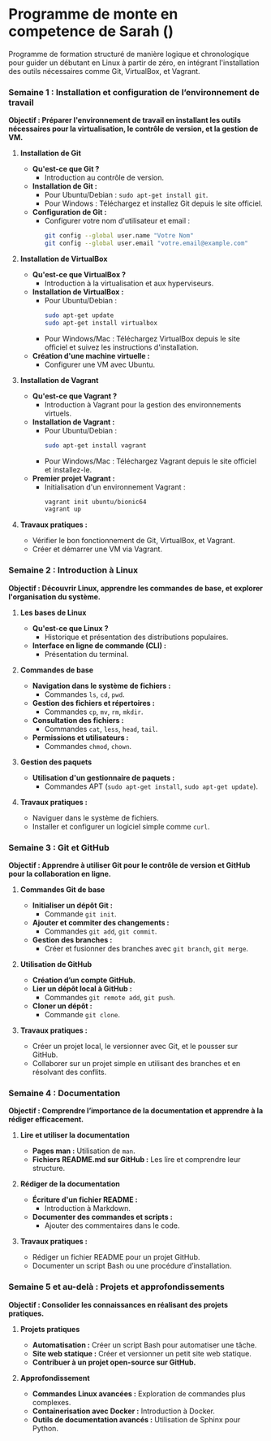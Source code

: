 # Programme de monte en competence de Sarah ()

Programme de formation structuré de manière logique et chronologique pour guider un débutant en Linux à partir de zéro, en intégrant l'installation des outils nécessaires comme Git, VirtualBox, et Vagrant.



### Semaine 1 : Installation et configuration de l’environnement de travail

**Objectif : Préparer l'environnement de travail en installant les outils nécessaires pour la virtualisation, le contrôle de version, et la gestion de VM.**

1. **Installation de Git**
   - **Qu'est-ce que Git ?**
     - Introduction au contrôle de version.
   - **Installation de Git :**
     - Pour Ubuntu/Debian : `sudo apt-get install git`.
     - Pour Windows : Téléchargez et installez Git depuis le site officiel.
   - **Configuration de Git :**
     - Configurer votre nom d'utilisateur et email : 
       ```bash
       git config --global user.name "Votre Nom"
       git config --global user.email "votre.email@example.com"
       ```

2. **Installation de VirtualBox**
   - **Qu'est-ce que VirtualBox ?**
     - Introduction à la virtualisation et aux hyperviseurs.
   - **Installation de VirtualBox :**
     - Pour Ubuntu/Debian : 
       ```bash
       sudo apt-get update
       sudo apt-get install virtualbox
       ```
     - Pour Windows/Mac : Téléchargez VirtualBox depuis le site officiel et suivez les instructions d'installation.
   - **Création d'une machine virtuelle :**
     - Configurer une VM avec Ubuntu.

3. **Installation de Vagrant**
   - **Qu'est-ce que Vagrant ?**
     - Introduction à Vagrant pour la gestion des environnements virtuels.
   - **Installation de Vagrant :**
     - Pour Ubuntu/Debian :
       ```bash
       sudo apt-get install vagrant
       ```
     - Pour Windows/Mac : Téléchargez Vagrant depuis le site officiel et installez-le.
   - **Premier projet Vagrant :**
     - Initialisation d'un environnement Vagrant :
       ```bash
       vagrant init ubuntu/bionic64
       vagrant up
       ```

4. **Travaux pratiques :**
   - Vérifier le bon fonctionnement de Git, VirtualBox, et Vagrant.
   - Créer et démarrer une VM via Vagrant.

### Semaine 2 : Introduction à Linux

**Objectif : Découvrir Linux, apprendre les commandes de base, et explorer l'organisation du système.**

1. **Les bases de Linux**
   - **Qu'est-ce que Linux ?**
     - Historique et présentation des distributions populaires.
   - **Interface en ligne de commande (CLI) :**
     - Présentation du terminal.

2. **Commandes de base**
   - **Navigation dans le système de fichiers :**
     - Commandes `ls`, `cd`, `pwd`.
   - **Gestion des fichiers et répertoires :**
     - Commandes `cp`, `mv`, `rm`, `mkdir`.
   - **Consultation des fichiers :**
     - Commandes `cat`, `less`, `head`, `tail`.
   - **Permissions et utilisateurs :**
     - Commandes `chmod`, `chown`.

3. **Gestion des paquets**
   - **Utilisation d'un gestionnaire de paquets :**
     - Commandes APT (`sudo apt-get install`, `sudo apt-get update`).

4. **Travaux pratiques :**
   - Naviguer dans le système de fichiers.
   - Installer et configurer un logiciel simple comme `curl`.

### Semaine 3 : Git et GitHub

**Objectif : Apprendre à utiliser Git pour le contrôle de version et GitHub pour la collaboration en ligne.**

1. **Commandes Git de base**
   - **Initialiser un dépôt Git :**
     - Commande `git init`.
   - **Ajouter et commiter des changements :**
     - Commandes `git add`, `git commit`.
   - **Gestion des branches :**
     - Créer et fusionner des branches avec `git branch`, `git merge`.

2. **Utilisation de GitHub**
   - **Création d’un compte GitHub.**
   - **Lier un dépôt local à GitHub :**
     - Commandes `git remote add`, `git push`.
   - **Cloner un dépôt :**
     - Commande `git clone`.

3. **Travaux pratiques :**
   - Créer un projet local, le versionner avec Git, et le pousser sur GitHub.
   - Collaborer sur un projet simple en utilisant des branches et en résolvant des conflits.

### Semaine 4 : Documentation

**Objectif : Comprendre l’importance de la documentation et apprendre à la rédiger efficacement.**

1. **Lire et utiliser la documentation**
   - **Pages man :** Utilisation de `man`.
   - **Fichiers README.md sur GitHub :** Les lire et comprendre leur structure.

2. **Rédiger de la documentation**
   - **Écriture d'un fichier README :**
     - Introduction à Markdown.
   - **Documenter des commandes et scripts :**
     - Ajouter des commentaires dans le code.

3. **Travaux pratiques :**
   - Rédiger un fichier README pour un projet GitHub.
   - Documenter un script Bash ou une procédure d’installation.

### Semaine 5 et au-delà : Projets et approfondissements

**Objectif : Consolider les connaissances en réalisant des projets pratiques.**

1. **Projets pratiques**
   - **Automatisation :** Créer un script Bash pour automatiser une tâche.
   - **Site web statique :** Créer et versionner un petit site web statique.
   - **Contribuer à un projet open-source sur GitHub.**

2. **Approfondissement**
   - **Commandes Linux avancées :** Exploration de commandes plus complexes.
   - **Containerisation avec Docker :** Introduction à Docker.
   - **Outils de documentation avancés :** Utilisation de Sphinx pour Python.
